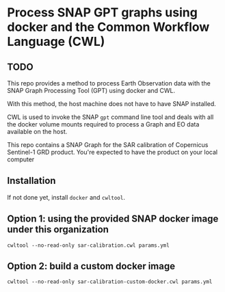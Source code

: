 # Process SNAP GPT graphs using docker and the Common Workflow Language (CWL)

## TODO

This repo provides a method to process Earth Observation data with the SNAP Graph Processing Tool (GPT) using docker and CWL.

With this method, the host machine does not have to have SNAP installed. 

CWL is used to invoke the SNAP `gpt` command line tool and deals with all the docker volume mounts required to process a Graph and EO data available on the host.

This repo contains a SNAP Graph for the SAR calibration of Copernicus Sentinel-1 GRD product. You're expected to have the product on your local computer

## Installation

If not done yet, install `docker` and `cwltool`.

## Option 1: using the provided SNAP docker image under this organization

```console
cwltool --no-read-only sar-calibration.cwl params.yml
```

## Option 2: build a custom docker image 

```console
cwltool --no-read-only sar-calibration-custom-docker.cwl params.yml
```
